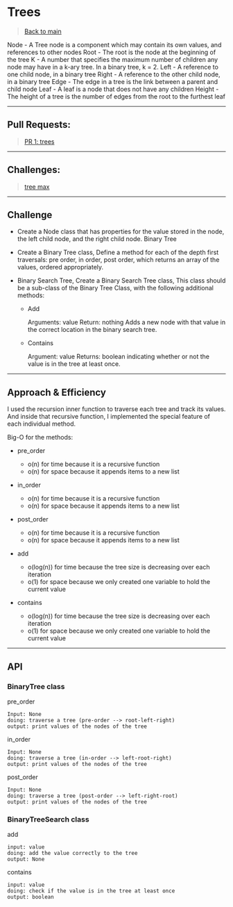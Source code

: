# Trees

> [Back to main](../README.md)

Node - A Tree node is a component which may contain its own values, and references to other nodes
Root - The root is the node at the beginning of the tree
K - A number that specifies the maximum number of children any node may have in a k-ary tree. In a binary tree, k = 2.
Left - A reference to one child node, in a binary tree
Right - A reference to the other child node, in a binary tree
Edge - The edge in a tree is the link between a parent and child node
Leaf - A leaf is a node that does not have any children
Height - The height of a tree is the number of edges from the root to the furthest leaf

---

## Pull Requests:

> [PR 1: trees](https://github.com/Mustfa1999/data-structures-and-algorithms/pull/13)


---

## Challenges:

> [tree max](./trees/readme_files/trees_max/README.md)


---

## Challenge

- Create a Node class that has properties for the value stored in the node, the left child node, and the right child node.
Binary Tree

- Create a Binary Tree class, Define a method for each of the depth first traversals: pre order, in order, post order, which returns an array of the values, ordered appropriately.

- Binary Search Tree, Create a Binary Search Tree class, This class should be a sub-class of the Binary Tree Class, with the following additional methods:

    - Add

        Arguments: value
        Return: nothing
        Adds a new node with that value in the correct location in the binary search tree.

    - Contains

        Argument: value
        Returns: boolean indicating whether or not the value is in the tree at least once.

---

## Approach & Efficiency

I used the recursion inner function to traverse each tree and track its values. And inside that recursive function, I implemented the special feature of each individual method.

Big-O for the methods:

- pre_order 
    - o(n) for time because it is a recursive function
    - o(n) for space because it appends items to a new list 

- in_order
    - o(n) for time because it is a recursive function
    - o(n) for space because it appends items to a new list

- post_order
    - o(n) for time because it is a recursive function
    - o(n) for space because it appends items to a new list

- add
    - o(log(n)) for time because the tree size is decreasing over each iteration 
    - o(1) for space because we only created one variable to hold the current value

- contains
    - o(log(n)) for time because the tree size is decreasing over each iteration 
    - o(1) for space because we only created one variable to hold the current value

---

## API

### BinaryTree class

pre_order

    Input: None
    doing: traverse a tree (pre-order --> root-left-right)
    output: print values of the nodes of the tree

in_order

    Input: None
    doing: traverse a tree (in-order --> left-root-right)
    output: print values of the nodes of the tree


post_order

    Input: None
    doing: traverse a tree (post-order --> left-right-root)
    output: print values of the nodes of the tree

### BinaryTreeSearch class

add

    input: value
    doing: add the value correctly to the tree
    output: None

contains
   
    input: value
    doing: check if the value is in the tree at least once
    output: boolean 